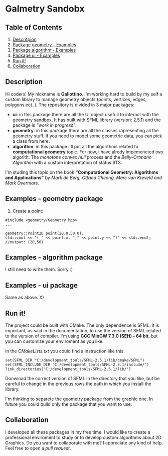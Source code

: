 # Galmetry Sandobx

## Table of Contents
1. [Descritpion](##description)
1. [Package geometry - Examples](##geometry_examples)
1. [Package algorithm - Examples](##algo_examples)
1. [Package ui - Examples](##ui_examples)
1. [Run it!](##run)
1. [Collaboration](##collaboration)

## Description <a name="description"> </a>

Hi coders! My nickname is **Gallottino**. I'm working hard to build by my self a custom library to manage geometry objects (points, vertices, edges, polygons ect..).
The repository is divided in 3 major packages:
- **ui**: in this package there are all the UI object usefull to interact with the geometry sandbox. It has built with SFML library (version: 2.5.1) and the package is *"work in progress"*.
- **geometry**: in this package there are all the classes rapresenting all the geometry stuff. If you need to model some geometric data, you can pick a class from here. 
- **algorithm**: in this package i'll put all the algorithms related to **computational geometry** topic. For now, i have alredy impemeneted two algorith: The *monotone convex hull* process and the *Belly-Ortmann Algorithm* with a custom interpretation of status BTS.

I'm studing this topic on the book **"Computational Geometry: Algorithms and Applications"** by *Mark de Berg, Otfried Cheong, Marc van Kreveld and Mark Overmars*.

## Examples - geometry package <a name="geometry_examples"> </a>
1. Create a point:

```
#include <geometry/Geometry.hpp>
...

geometry::Point2D point(20.0,50.0);
std::cout << "( " << point.x, "," << point.y << ")" << std::endl; //output: (20,50)
```

## Examples - algorithm package <a name="algo_examples"> </a>
I still need to write them. Sorry :)

## Examples - ui package <a name="ui_examples"> </a>
Same as above. X)

## Run it! <a name="run"> </a>
The project could be built with CMake. The only dependence is SFML: it is important, as said in the documentation, to use the version of SFML related to the version of compiler. I'm using **GCC MinGW 7.3.0 (SEH) - 64 bit**, but you can customize your enviroment as you like.

 In the *CMakeLists.txt* you could find a instruction like this:

```
set(SFML_DIR "C:/development_tools/SFML-2.5.1/lib/cmake/SFML")
set(SFML_INCLUDE_DIR "C:/development_tools/SFML-2.5.1/include/")
link_directories("C:/development_tools/SFML-2.5.1/lib/")
```
Donwload the correct version of SFML in the directory that you like, but be careful to change in the previous rows the path in which you install the library.

I'm thinking to separete the geometry package from the graphic one. In future you could build only the package that you want to use.

## Collaboration <a name="collaboration"> </a>
I developed all these packages in my free time. I would like to create a professional enviroment to study or to develop custom algorithms about 2D Graphics. Do you want to collaborate with me? I appreciate any kind of help. Feel free to open a *pull request*. 